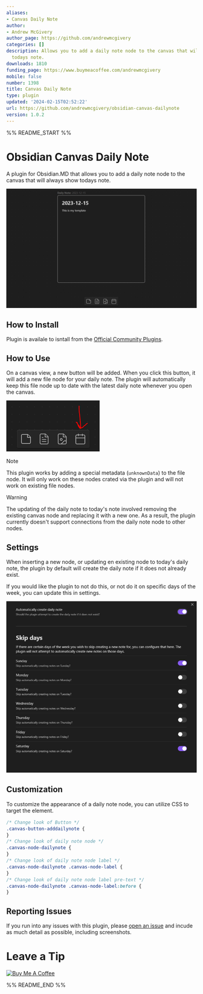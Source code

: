 ```yaml
---
aliases:
- Canvas Daily Note
author:
- Andrew McGivery
author_page: https://github.com/andrewmcgivery
categories: []
description: Allows you to add a daily note node to the canvas that will always show
  todays note.
downloads: 1810
funding_page: https://www.buymeacoffee.com/andrewmcgivery
mobile: false
number: 1398
title: Canvas Daily Note
type: plugin
updated: '2024-02-15T02:52:22'
url: https://github.com/andrewmcgivery/obsidian-canvas-dailynote
version: 1.0.2
---
```


%% README_START %%

# Obsidian Canvas Daily Note

A plugin for Obsidian.MD that allows you to add a daily note node to the canvas that will always show todays note.

![A screenshot of a daily note on the canvas and the "add daily note" button in the bottom controls](https://raw.githubusercontent.com/andrewmcgivery/obsidian-canvas-dailynote/HEAD/canvas.png)

## How to Install

Plugin is availale to isntall from the [Official Community Plugins](https://obsidian.md/plugins?id=canvas-dailynote).

## How to Use

On a canvas view, a new button will be added. When you click this button, it will add a new file node for your daily note. The plugin will automatically keep this file node up to date with the latest daily note whenever you open the canvas.

![A screenshot showing the "add daily note" button](https://raw.githubusercontent.com/andrewmcgivery/obsidian-canvas-dailynote/HEAD/add_button.png)

> [!NOTE]
> This plugin works by adding a special metadata (`unknownData`) to the file node. It will only work on these nodes crated via the plugin and will not work on existing file nodes.

> [!WARNING]
> The updating of the daily note to today's note involved removing the existing canvas node and replacing it with a new one. As a result, the plugin currently doesn't support connections from the daily note node to other nodes.

## Settings

When inserting a new node, or updating en existing node to today's daily note, the plugin by default will create the daily note if it does not already exist.

If you would like the plugin to not do this, or not do it on specific days of the week, you can update this in settings.

![A screenshot of the settings screen](https://raw.githubusercontent.com/andrewmcgivery/obsidian-canvas-dailynote/HEAD/settings.png)

## Customization

To customize the appearance of a daily note node, you can utilize CSS to target the element.

```css
/* Change look of Button */
.canvas-button-adddailynote {
}
/* Change look of daily note node */
.canvas-node-dailynote {
}
/* Change look of daily note node label */
.canvas-node-dailynote .canvas-node-label {
}
/* Change look of daily note node label pre-text */
.canvas-node-dailynote .canvas-node-label:before {
}
```

## Reporting Issues

If you run into any issues with this plugin, please [open an issue](https://github.com/andrewmcgivery/obsidian-ribbon-divider/issues/new) and incude as much detail as possible, including screenshots.

# Leave a Tip

<a href="https://www.buymeacoffee.com/andrewmcgivery" target="_blank"><img src="https://cdn.buymeacoffee.com/buttons/v2/default-yellow.png" alt="Buy Me A Coffee" style="height: 60px !important;width: 217px !important;" ></a>


%% README_END %%